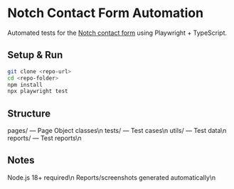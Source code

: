 # Notch Contact Form Automation

Automated tests for the [Notch contact form](https://wearenotch.com/qa_task/) using Playwright + TypeScript.

## Setup & Run

```bash
git clone <repo-url>
cd <repo-folder>
npm install
npx playwright test
```

## Structure

pages/ — Page Object classes\n
tests/ — Test cases\n
utils/ — Test data\n
reports/ — Test reports\n

## Notes

Node.js 18+ required\n
Reports/screenshots generated automatically\n